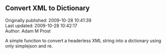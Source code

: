 ## Convert XML to Dictionary  
Originally published: 2009-10-28 10:41:39  
Last updated: 2009-10-28 10:42:17  
Author: Adam M Prost  
  
A simple function to convert a headerless XML string into a dictionary using only simplejson and re.